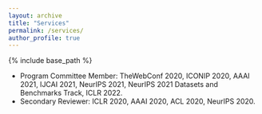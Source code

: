 ```yaml
---
layout: archive
title: "Services"
permalink: /services/
author_profile: true
---
```


{% include base_path %}

- Program Committee Member: TheWebConf 2020, ICONIP 2020, AAAI 2021, IJCAI 2021, NeurIPS 2021, NeurIPS 2021 Datasets and Benchmarks Track, ICLR 2022. 
- Secondary Reviewer: ICLR 2020, AAAI 2020, ACL 2020, NeurIPS 2020. 
